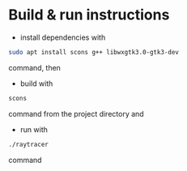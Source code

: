 # Build & run instructions

- install dependencies with

```bash
sudo apt install scons g++ libwxgtk3.0-gtk3-dev
```

command, then

- build with

```bash
scons
```

command from the project directory and

- run with

```bash
./raytracer
```

command
